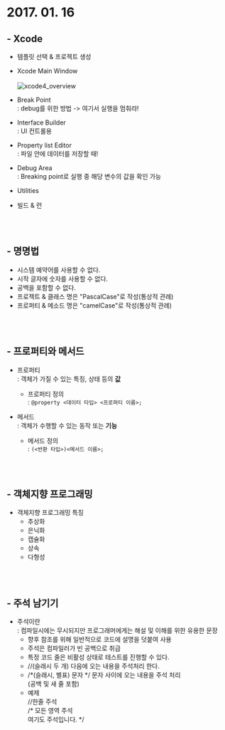 # 2017. 01. 16

## - Xcode

- 템플릿 선택 & 프로젝트 생성
- Xcode Main Window<br><br>
![xcode4_overview](https://cloud.githubusercontent.com/assets/24997656/22183103/535cb5e6-e0f9-11e6-84d1-abb5563ce66b.png)


- Break Point<br>
: debug를 위한 방법 -> 여기서 실행을 멈춰라!
- Interface Builder<br>
: UI 컨트롤용
- Property list Editor<br>
: 파일 안에 데이터를 저장할 때!
- Debug Area<br>
: Breaking point로 실행 중 해당 변수의 값을 확인 가능
- Utilities
- 빌드  & 런<br>

<br><br>

## - 명명법

- 시스템 예약어를 사용할 수 없다.
- 시작 글자에 숫자를 사용할 수 없다.
- 공백을 포함할 수 없다.
- 프로젝트 & 클래스 명은 "PascalCase"로 작성(통상적 관례)
- 프로퍼티 & 메소드 명은 "camelCase"로 작성(통상적 관례)

<br><br>

## - 프로퍼티와 메서드

- 프로퍼티<br>
: 객체가 가질 수 있는 특징, 상태 등의 **값**<br>
	- 프로퍼티 정의<br>
	: ``@property <데이터 타입> <프로퍼티 이름>;``

- 메서드<br>
: 객체가 수행할 수 있는 동작 또는 **기능**
	- 메서드 정의<br>
	: ``(<반환 타입>)<메서드 이름>;`` 

<br><br>

## - 객체지향 프로그래밍

- 객체지향 프로그래밍 특징<br>
	- 추상화
	- 은닉화
	- 캡슐화
	- 상속
	- 다형성

<br><br>

## - 주석 남기기

- 주석이란<br>
: 컴파일시에는 무시되지만 프로그래머에게는 해설 및 이해를 위한 유용한 문장
	- 향후 참조를 위해 일반적으로 코드에 설명을 덧붙여 사용
	- 주석은 컴파일러가 빈 공백으로 취급
	- 특정 코드 줄은 비활성 상태로 테스트를 진행할 수 있다.
	- //(슬래시 두 개) 다음에 오는 내용을 주석처리 한다.
	- /*(슬래시, 별표) 문자 */ 문자 사이에 오는 내용을 주석 처리<br>(공백 및 새 줄 포함)<br>
	- 예제<br>//한줄 주석<br>
		/* 모든 영역 주석<br>
		여기도 주석입니다. */
	 
 

